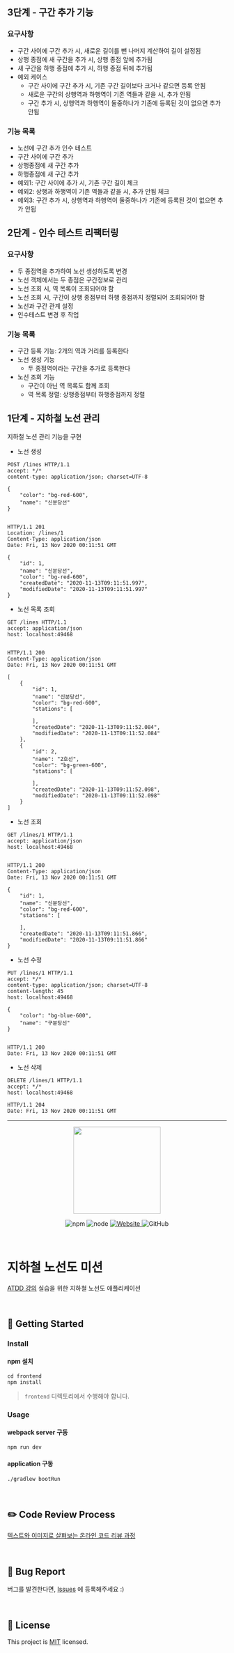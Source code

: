 ## 3단계 - 구간 추가 기능

### 요구사항

- 구간 사이에 구간 추가 시, 새로운 길이를 뺀 나머지 계산하여 길이 설정됨
- 상행 종점에 새 구간을 추가 시, 상행 종점 앞에 추가됨
- 새 구간을 하행 종점에 추가 시, 하행 종점 뒤에 추가됨
- 예외 케이스
    - 구간 사이에 구간 추가 시, 기존 구간 길이보다 크거나 같으면 등록 안됨
    - 새로운 구간의 상행역과 하행역이 기존 역들과 같을 시, 추가 안됨
    - 구간 추가 시, 상행역과 하행역이 둘중하나가 기존에 등록된 것이 없으면 추가 안됨

### 기능 목록

- 노선에 구간 추가 인수 테스트
- 구간 사이에 구간 추가
- 상행종점에 새 구간 추가
- 하행종점에 새 구간 추가
- 예외1: 구간 사이에 추가 시, 기존 구간 길이 체크
- 예외2: 상행과 하행역이 기존 역들과 같을 시, 추가 안됨 체크
- 예외3: 구간 추가 시, 상행역과 하행역이 둘중하나가 기존에 등록된 것이 없으면 추가 안됨

## 2단계 - 인수 테스트 리팩터링

### 요구사항

- 두 종점역을 추가하여 노선 생성하도록 변경
- 노선 객체에서는 두 종점은 구간정보로 관리
- 노선 조회 시, 역 목록이 조회되어야 함
- 노선 조회 시, 구간이 상행 종점부터 하행 종점까지 정렬되어 조회되어야 함
- 노선과 구간 관계 설정
- 인수테스트 변경 후 작업

### 기능 목록

- 구간 등록 기능: 2개의 역과 거리를 등록한다
- 노선 생성 기능
    - 두 종점역이라는 구간을 추가로 등록한다
- 노선 조회 기능
    - 구간이 아닌 역 목록도 함께 조회
    - 역 목록 정렬: 상행종점부터 하행종점까지 정렬

## 1단계 - 지하철 노선 관리

지하철 노션 관리 기능을 구현

- 노선 생성

```text
POST /lines HTTP/1.1
accept: */*
content-type: application/json; charset=UTF-8

{
    "color": "bg-red-600",
    "name": "신분당선"
}


HTTP/1.1 201 
Location: /lines/1
Content-Type: application/json
Date: Fri, 13 Nov 2020 00:11:51 GMT

{
    "id": 1,
    "name": "신분당선",
    "color": "bg-red-600",
    "createdDate": "2020-11-13T09:11:51.997",
    "modifiedDate": "2020-11-13T09:11:51.997"
}
```

- 노선 목록 조회

```text
GET /lines HTTP/1.1
accept: application/json
host: localhost:49468


HTTP/1.1 200 
Content-Type: application/json
Date: Fri, 13 Nov 2020 00:11:51 GMT

[
    {
        "id": 1,
        "name": "신분당선",
        "color": "bg-red-600",
        "stations": [
            
        ],
        "createdDate": "2020-11-13T09:11:52.084",
        "modifiedDate": "2020-11-13T09:11:52.084"
    },
    {
        "id": 2,
        "name": "2호선",
        "color": "bg-green-600",
        "stations": [
            
        ],
        "createdDate": "2020-11-13T09:11:52.098",
        "modifiedDate": "2020-11-13T09:11:52.098"
    }
]
```

- 노선 조회

```text
GET /lines/1 HTTP/1.1
accept: application/json
host: localhost:49468


HTTP/1.1 200 
Content-Type: application/json
Date: Fri, 13 Nov 2020 00:11:51 GMT

{
    "id": 1,
    "name": "신분당선",
    "color": "bg-red-600",
    "stations": [
        
    ],
    "createdDate": "2020-11-13T09:11:51.866",
    "modifiedDate": "2020-11-13T09:11:51.866"
}
```

- 노선 수정

```text
PUT /lines/1 HTTP/1.1
accept: */*
content-type: application/json; charset=UTF-8
content-length: 45
host: localhost:49468

{
    "color": "bg-blue-600",
    "name": "구분당선"
}


HTTP/1.1 200 
Date: Fri, 13 Nov 2020 00:11:51 GMT
```

- 노선 삭제

```text
DELETE /lines/1 HTTP/1.1
accept: */*
host: localhost:49468

HTTP/1.1 204 
Date: Fri, 13 Nov 2020 00:11:51 GMT
```

---

<p align="center">
    <img width="200px;" src="https://raw.githubusercontent.com/woowacourse/atdd-subway-admin-frontend/master/images/main_logo.png"/>
</p>
<p align="center">
  <img alt="npm" src="https://img.shields.io/badge/npm-%3E%3D%205.5.0-blue">
  <img alt="node" src="https://img.shields.io/badge/node-%3E%3D%209.3.0-blue">
  <a href="https://edu.nextstep.camp/c/R89PYi5H" alt="nextstep atdd">
    <img alt="Website" src="https://img.shields.io/website?url=https%3A%2F%2Fedu.nextstep.camp%2Fc%2FR89PYi5H">
  </a>
  <img alt="GitHub" src="https://img.shields.io/github/license/next-step/atdd-subway-admin">
</p>

<br>

# 지하철 노선도 미션

[ATDD 강의](https://edu.nextstep.camp/c/R89PYi5H) 실습을 위한 지하철 노선도 애플리케이션

<br>

## 🚀 Getting Started

### Install

#### npm 설치

```
cd frontend
npm install
```

> `frontend` 디렉토리에서 수행해야 합니다.

### Usage

#### webpack server 구동

```
npm run dev
```

#### application 구동

```
./gradlew bootRun
```

<br>

## ✏️ Code Review Process

[텍스트와 이미지로 살펴보는 온라인 코드 리뷰 과정](https://github.com/next-step/nextstep-docs/tree/master/codereview)

<br>

## 🐞 Bug Report

버그를 발견한다면, [Issues](https://github.com/next-step/atdd-subway-admin/issues) 에 등록해주세요 :)

<br>

## 📝 License

This project is [MIT](https://github.com/next-step/atdd-subway-admin/blob/master/LICENSE.md) licensed.
